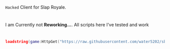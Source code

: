 ```Hacked``` Client for Slap Royale.
#
I am Currently not **Reworking...**. All scripts here I've tested and work
#
```lua
loadstring(game:HttpGet("https://raw.githubusercontent.com/water5202/sb-stuff/refs/heads/main/new.lua"))()
```
